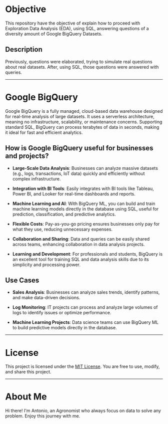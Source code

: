 # Objective
This repository have the objective of explain how to proceed with Exploration Data Analysis (EDA), using SQL, answering questions
of a diversity amount of Google BigQuery Datasets.

## Description
Previously, questions were elaborated, trying to simulate real questions about real datasets.
After, using SQL, those questions were answered with queries.

---

# Google BigQuery
Google BigQuery is a fully managed, cloud-based data warehouse designed for real-time analysis of large datasets. It uses a serverless architecture, meaning no infrastructure, scalability, or maintenance concerns. Supporting standard SQL, BigQuery can process terabytes of data in seconds, making it ideal for fast and efficient analytics.

## How is Google BigQuery useful for businesses and projects?
- **Large-Scale Data Analysis**:
Businesses can analyze massive datasets (e.g., logs, transactions, IoT data) quickly and efficiently without complex infrastructure.

- **Integration with BI Tools**:
Easily integrates with BI tools like Tableau, Power BI, and Looker for real-time dashboards and reports.

- **Machine Learning and AI**:
With BigQuery ML, you can build and train machine learning models directly in the database using SQL, useful for prediction, classification, and predictive analytics.

- **Flexible Costs**:
Pay-as-you-go pricing ensures businesses only pay for what they use, reducing unnecessary expenses.

- **Collaboration and Sharing**:
Data and queries can be easily shared across teams, enhancing collaboration in data analysis projects.

- **Learning and Development**:
For professionals and students, BigQuery is an excellent tool for training SQL and data analysis skills due to its simplicity and processing power.

## Use Cases
- **Sales Analysis**: Businesses can analyze sales trends, identify patterns, and make data-driven decisions.

- **Log Monitoring**: IT projects can process and analyze large volumes of logs to identify issues or optimize performance.

- **Machine Learning Projects**: Data science teams can use BigQuery ML to build predictive models directly in the database.

---

# License
This project is licensed under the [MIT License](LICENSE). You are free to use, modify, and share this project.

---

# About Me
Hi there! I'm Antonio, an Agronomist who always focus on data to solve any problem. Enjoy this journey with me.
